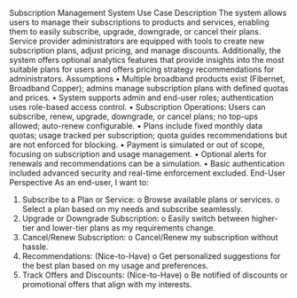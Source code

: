 Subscription Management System 
Use Case Description 
The system allows users to manage their subscriptions to products and services, enabling them to easily 
subscribe, upgrade, downgrade, or cancel their plans. Service provider administrators are equipped 
with tools to create new subscription plans, adjust pricing, and manage discounts. Additionally, the 
system offers optional analytics features that provide insights into the most suitable plans for users and 
offers pricing strategy recommendations for administrators. 
Assumptions 
• Multiple broadband products exist (Fibernet, Broadband Copper); admins manage 
subscription plans with defined quotas and prices. 
• System supports admin and end-user roles; authentication uses role-based access control. 
• Subscription Operations: Users can subscribe, renew, upgrade, downgrade, or cancel plans; no 
top-ups allowed; auto-renew configurable. 
• Plans include fixed monthly data quotas; usage tracked per subscription; quota guides 
recommendations but are not enforced for blocking. 
• Payment is simulated or out of scope, focusing on subscription and usage management. 
• Optional alerts for renewals and recommendations can be a simulation. 
• Basic authentication included advanced security and real-time enforcement excluded. 
End-User Perspective 
As an end-user, I want to: 
1. Subscribe to a Plan or Service: 
o Browse available plans or services. 
o Select a plan based on my needs and subscribe seamlessly. 
2. Upgrade or Downgrade Subscription: 
o Easily switch between higher-tier and lower-tier plans as my requirements change. 
3. Cancel/Renew Subscription: 
o Cancel/Renew my subscription without hassle. 
4. Recommendations: (Nice-to-Have) 
o Get personalized suggestions for the best plan based on my usage and preferences. 
5. Track Offers and Discounts: (Nice-to-Have) 
o Be notified of discounts or promotional offers that align with my interests. 
